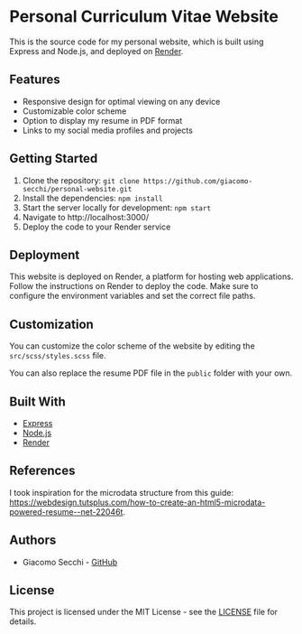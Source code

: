 # Personal Curriculum Vitae Website
This is the source code for my personal website, which is built using Express and Node.js, and deployed on [Render](https://render.com/).

## Features

- Responsive design for optimal viewing on any device
- Customizable color scheme
- Option to display my resume in PDF format
- Links to my social media profiles and projects

## Getting Started

1. Clone the repository: `git clone https://github.com/giacomo-secchi/personal-website.git`
2. Install the dependencies: `npm install`
3. Start the server locally for development: `npm start`
4. Navigate to http://localhost:3000/
5. Deploy the code to your Render service

## Deployment

This website is deployed on Render, a platform for hosting web applications. Follow the instructions on Render to deploy the code. Make sure to configure the environment variables and set the correct file paths.

## Customization

You can customize the color scheme of the website by editing the `src/scss/styles.scss` file.

You can also replace the resume PDF file in the `public` folder with your own.

## Built With

- [Express](https://expressjs.com/)
- [Node.js](https://nodejs.org/)
- [Render](https://render.com/)

## References

I took inspiration for the microdata structure from this guide: https://webdesign.tutsplus.com/how-to-create-an-html5-microdata-powered-resume--net-22046t.

## Authors

- Giacomo Secchi - [GitHub](https://github.com/giacomo-secchi)

## License

This project is licensed under the MIT License - see the [LICENSE](LICENSE) file for details.